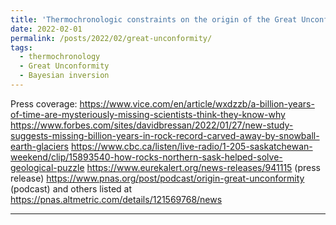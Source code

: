 ```yaml
---
title: 'Thermochronologic constraints on the origin of the Great Unconformity'
date: 2022-02-01
permalink: /posts/2022/02/great-unconformity/
tags:
  - thermochronology
  - Great Unconformity
  - Bayesian inversion
---
```

Press coverage:
https://www.vice.com/en/article/wxdzzb/a-billion-years-of-time-are-mysteriously-missing-scientists-think-they-know-why
https://www.forbes.com/sites/davidbressan/2022/01/27/new-study-suggests-missing-billion-years-in-rock-record-carved-away-by-snowball-earth-glaciers
https://www.cbc.ca/listen/live-radio/1-205-saskatchewan-weekend/clip/15893540-how-rocks-northern-sask-helped-solve-geological-puzzle
https://www.eurekalert.org/news-releases/941115 (press release)
https://www.pnas.org/post/podcast/origin-great-unconformity (podcast)
and others listed at https://pnas.altmetric.com/details/121569768/news


------
